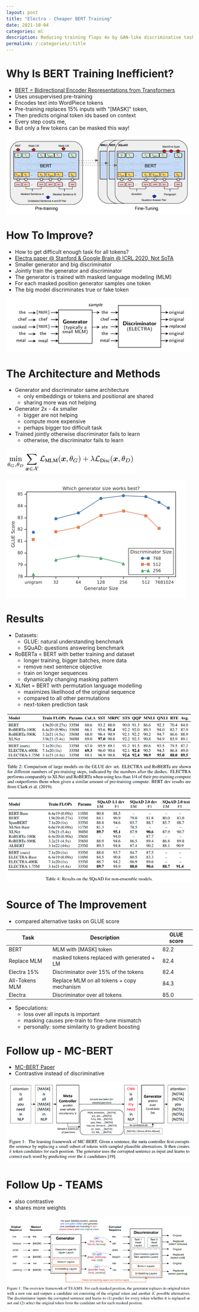 ```yaml
---
layout: post
title: "Electra - Cheaper BERT Training"
date: 2021-10-04
categories: ml
description: Reducing training flops 4x by GAN-like discriminative task compared to RoBERTa
permalink: /:categories/:title
---
```



# Why Is BERT Training Inefficient?
- [BERT = Bidirectional Encoder Representations from Transformers](https://arxiv.org/pdf/1810.04805.pdf)
- Uses unsupervised pre-training
- Encodes text into WordPiece tokens 
- Pre-training replaces 15% inputs with "[MASK]" token,
- Then predicts original token ids based on context
- Every step costs me,
- But only a few tokens can be masked this way!

![img_1.png](/images/electra-bert.png)


# How To Improve?
- How to get difficult enough task for all tokens?
- [Electra paper @ Stanford & Google Brain @ ICRL 2020, Not SoTA](https://openreview.net/pdf?id=r1xMH1BtvB)
- Smaller generator and big discriminator
- Jointly train the generator and discriminator
- The generator is trained with masked language modeling (MLM) 
- For each masked position generator samples one token
- The big model discriminates true or fake token
 
![img.png](/images/electra-generator-discriminator.png) 


# The Architecture and Methods
- Generator and discriminator same architecture
  - only embeddings or tokens and positional are shared
  - sharing more was not helping
- Generator 2x - 4x smaller
  - bigger are not helping
  - compute more expensive
  - perhaps bigger too difficult task
- Trained jointly otherwise discriminator fails to learn
  - otherwise, the discriminator fails to learn
  
![img.png](../images/electra-loss.png)

![img.png](/images/electra-generator-size.png)


# Results
- Datasets:
  - GLUE: natural understanding benchmark
  - SQuAD: questions answering benchmark
- RoBERTa = BERT with better training and dataset
  - longer training, bigger batches, more data
  - remove next sentence objective
  - train on longer sequences
  - dynamically changing masking pattern
- XLNet = BERT with permutation language modelling
  - maximizes likelihood of the original sequence
  - compared to all other permutations
  - next-token prediction task

![img_1.png](/images/electra-results-glue.png)

![img.png](/images/electra-results-squad.png)


# Source of The Improvement
- compared alternative tasks on GLUE score

<table class="table">
  <thead>
    <tr><th>Task</th><th>Description</th><th>GLUE score</th></tr>
  </thead>
  <tbody>
    <tr><td>BERT</td><td>MLM with [MASK] token</td><td>82.2</td></tr>
    <tr><td>Replace MLM</td><td>masked tokens replaced with generated + LM</td><td>82.4</td></tr>
    <tr><td>Electra 15%</td><td>Discriminator over 15% of the tokens</td><td>82.4</td></tr>
    <tr><td>All-Tokens MLM</td><td>Replace MLM on all tokens + copy mechanism</td><td>84.3</td></tr>
    <tr><td>Electra</td><td>Discriminator over all tokens</td><td>85.0</td></tr>
  </tbody>
</table>

- Speculations:
  - loss over all inputs is important
  - masking causes pre-train to fine-tune mismatch
  - personally: some similarity to gradient boosting


# Follow up - MC-BERT
- [MC-BERT Paper](https://arxiv.org/pdf/2006.05744.pdf)
- Contrastive instead of discriminative
 
![img.png](../images/electra-mcbert.png)


# Follow Up - TEAMS
- also contrastive
- shares more weights

![img.png](../images/electra-teams.png)


